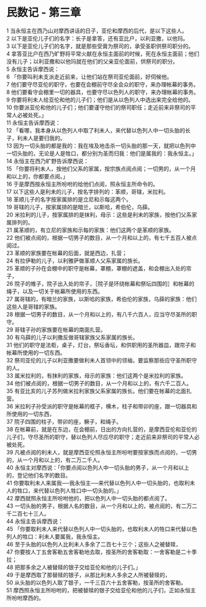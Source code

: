 # 民数记 - 第三章
  
 1 当永恒主在西乃山对摩西讲话的日子，亚伦和摩西的后代，是以下这些人。  
 2 以下是亚伦儿子们的名字：长子是拿答，还有亚比户，以利亚撒，以他玛。  
 3 以下是亚伦儿子们的名字，就是那些受膏为祭司的，承受圣职供祭司职分的。  
 4 拿答亚比户在西乃旷野将平常火献在永恒主面前的时候，死在永恒主面前；他们没有儿子；以利亚撒和以他玛就在他们的父亲亚伦面前，供祭司的职分。  
 5 永恒主告诉摩西说：  
 6 「你要叫利未支派走近前来，让他们站在祭司亚伦面前，好伺候他。  
 7 他们要守尽亚伦的职守，也要在会棚前守尽全会众的职守，来办理帐幕的事务。  
 8 他们要看守会棚里一切的器具，也要守尽以色列人的职守，来办理帐幕的事务。  
 9 你要将利未人给亚伦和他的儿子们；他们是从以色列人中选出来完全给他的。  
 10 你要派亚伦和他的儿子们；他们要谨守他们的祭司职任；走近前来非祭司的平常人必被处死。」  
 11 永恒主告诉摩西说：  
 12 「看哪，我本身从以色列人中取了利未人，来代替以色列人中一切头胎的长子，利未人是要归我的。  
 13 因为一切头胎的都是我的：我在埃及地击杀一切头胎的那一天，就把以色列中一切头胎的，无论是人是牲口，都分别为圣而归我：他们是属我的：我永恒主。」  
 14 永恒主在西乃旷野告诉摩西说：  
 15 「你要将利未人，按他们父系的家属，按宗族点阅点阅；一切男的，从一个月和以上的，你都要点阅。」  
 16 于是摩西按永恒主所吩咐的给他们点阅，照永恒主所命令的。  
 17 以下这些人是利未的儿子，按名字排列的：革顺，哥辖，米拉利。  
 18 革顺儿子的名字按家属排的是立尼和示每这两个。  
 19 哥辖的儿子，按家属排的是暗兰，以斯哈，希伯伦，乌薛。  
 20 米拉利的儿子，按家属排的是抹利，母示：这些是利未的家族，按他们父系家属排列的。  
 21 属革顺的，有立尼的家族和示每的家族：他们这两个是革顺的家族。  
 22 他们被点阅的，根据一切男子的数目，从一个月和以上的，有七千五百人被点阅过。  
 23 革顺的家族要在帐幕的后面，就是西边，扎营；  
 24 有拉伊勒的儿子，以利雅萨做革顺人父系家属的族长。  
 25 革顺的子孙在会棚中的职守是帐幕，罩棚，罩棚的遮盖，和会棚出入处的帘子，  
 26 院子的帷子，院子出入处的帘子，［院子是环绕帐幕和祭坛四围的］和帐幕的绳子，以及一切关于帐幕所使用的东西。  
 27 属哥辖的，有暗兰的家族，以斯哈的家族，希伯伦的家族，乌薛的家族：他们这些人是哥辖的家族。  
 28 根据一切男子的数目，从一个月和以上的，有八千六百人，应当守尽圣所的职守。  
 29 哥辖子孙的家族要在帐幕的南面扎营。  
 30 有乌薛的儿子以利撒反做哥辖家族父系家属的族长。  
 31 他们的职守是法柜，桌子，灯台，祭坛香坛，和供职用的圣所器皿，跟帘子和帐幕所使用的一切东西。  
 32 祭司亚伦的儿子以利亚撒要做利未人首领中的领袖，要监察那些应守圣所职守的人。  
 33 属米拉利的，有抹利的家族，母示的家族：他们这两个是米拉利的家族。  
 34 他们被点阅的，根据一切男子的数目，从一个月和以上的，有六千二百人。  
 35 有亚比亥的儿子苏列做米拉利家族父系家属的族长。他们要在帐幕的北面扎营。  
 36 米拉利子孙受派的职守是帐幕的框子，横木，柱子和带卯的座，跟一切器具和所使用的一切东西，  
 37 院子四围的柱子，带卯的座，橛子，和绳子。  
 38 在帐幕前，就是在东边，在会棚前，日出的方向扎营的，是摩西亚伦和亚伦的儿子们，守尽圣所的职守，替以色列人尽应尽的职守；走近前来非祭司的平常人必被处死。  
 39 凡被点阅的利未人，就是摩西亚伦照永恒主所吩咐要按家族而点阅的，一切男的，从一个月和以上的，有二万二千人。  
 40 永恒主对摩西说：「你要点阅以色列人中一切头胎的男子，从一个月和以上的，登记他们名字的数目。  
 41 你要取利未人来属我──我永恒主──来代替以色列人中一切头胎的，也取利未人的牲口，来代替以色列人牲口中一切头胎的。」  
 42 摩西就照永恒主所吩咐他的，把以色列人中一切头胎的都点阅了。  
 43 一切头胎的男子，根据人名的数目，从一个月和以上的，被点阅的，有二万二千二百七十三人。  
 44 永恒主告诉摩西说：  
 45 「你要取利未人来代替以色列人中一切头胎的，也取利未人的牲口来代替以色列人的牲口：利未人要属我，我永恒主。  
 46 至于头胎的以色列人比利未人多余了二百七十三个；这些人之被替赎，  
 47 你要按人丁五舍客勒五舍客勒地去取，按圣所的舍客勒取：一舍客勒是二十季拉；  
 48 把那多余之人被替赎的银子交给亚伦和他的儿子们。」  
 49 于是摩西取了那替赎的银子，从那比利未人多余之人所被替赎的，  
 50 从头胎的以色列人取了银子，一千三百六十五舍客勒，按圣所的舍客勒。  
 51 摩西照永恒主所吩咐的，把被替赎的银子交给亚伦和他的儿子们，正如永恒主所吩咐摩西的。